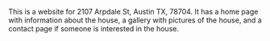 This is a website for 2107 Arpdale St, Austin TX, 78704. It has a home page with information about the house, a gallery with pictures of the house, and a contact page if someone is interested in the house. 


